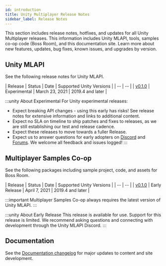 ```yaml
---
id: introduction
title: Unity Multiplayer Release Notes
sidebar_label: Release Notes
---
```


This section includes release notes, hotfixes, and updates for all Unity Multiplayer releases. This information includes Unity MLAPI, tools, samples co-op code (Boss Room), and this documentation site. Learn more about new features, updates, bug fixes, known issues, and upgrades by version.

## Unity MLAPI

See the following release notes for Unity MLAPI.

| Release | Status | Date | Supported Unity Versions |
| -- | -- |
| [v0.1.0](multiplayer/release-0-1-0.md) | Experimental | March 23, 2021 | 2019.4 and later |

:::unity About Experimental
For Unity experimental releases:

* Expect breaking API changes - using this early has risks! See release notes for extensive information and links to additional content.
* Expect no SLA on timeline to ship patches and fixes to releases, as we are still establishing our test and release cadence.
* Expect these releases to move towards a fuller Release.
* Expect us to answer questions for early adopters on [Discord](https://discord.gg/buMxnnPvTb) and [Forums](https://forum.unity.com/forums/multiplayer.26/). We welcome all feedback and issues logged! 
:::

## Multiplayer Samples Co-op

See the following packages including sample project, code, and assets for Boss Room.

| Release | Status | Date | Supported Unity Versions |
| -- | -- |
| [v0.1.0](samples/release-0-1-0.md) | Early Release | April 7, 2021 | 2019.4 and later |

:::important
Multiplayer Samples Co-op always requires the latest version of Unity MLAPI.
:::

:::unity About Early Release
This release is available for use. Support for this release is limited. We recommend asking questions and connecting with development through the Unity MLAPI Discord.
:::

## Documentation

See the [Documentation changelog](doc-changelog.md) for major updates to content and site development.